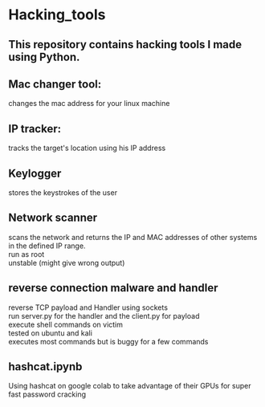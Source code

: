 # Hacking_tools
## This repository contains hacking tools I made using Python.

## Mac changer tool:
changes the mac address for your linux machine

## IP tracker:
tracks the target's location using his IP address
## Keylogger
stores the keystrokes of the user

## Network scanner
scans the network and returns the IP and MAC addresses of other systems in the defined IP range. \
run as root \
unstable (might give wrong output)

## reverse connection malware and handler
reverse TCP payload and Handler using sockets \
run server.py for the handler and the client.py for payload \
execute shell commands on victim\
tested on ubuntu and kali\
executes most commands but is buggy for a few commands

## hashcat.ipynb
Using hashcat on google colab to take advantage of their GPUs for super fast password cracking
